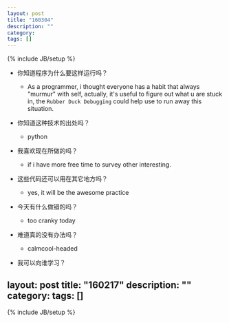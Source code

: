 ```yaml
---
layout: post
title: "160304"
description: ""
category: 
tags: []
---
```

{% include JB/setup %}

* 你知道程序为什么要这样运行吗？
  * As a programmer, i thought everyone has a habit that always "murmur" with self, actually, it's useful to figure out what u are stuck in, the `Rubber Duck Debugging` could help use to run away this situation.

* 你知道这种技术的出处吗？
  * python

* 我喜欢现在所做的吗？
  * if i have more free time to survey other interesting.

* 这些代码还可以用在其它地方吗？
  * yes, it will be the awesome practice

* 今天有什么做错的吗？
  * too cranky today

* 难道真的没有办法吗？
  * calmcool-headed 

* 我可以向谁学习？
 
layout: post
title: "160217"
description: ""
category: 
tags: []
---
{% include JB/setup %}
